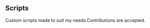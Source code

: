 ## Scripts
Custom scripts made to suit my needs.Contributions are accepted.



























































































































